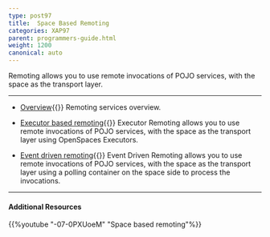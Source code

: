 ```yaml
---
type: post97
title:  Space Based Remoting
categories: XAP97
parent: programmers-guide.html
weight: 1200
canonical: auto
---
```





Remoting allows you to use remote invocations of POJO services, with the space as the transport layer.



<hr/>

- [Overview](./space-based-remoting.html){{<wbr>}}
Remoting services overview.

- [Executor based remoting](./executor-based-remoting.html){{<wbr>}}
Executor Remoting allows you to use remote invocations of POJO services, with the space as the transport layer using OpenSpaces Executors.


- [Event driven remoting](./event-driven-remoting.html){{<wbr>}}
Event Driven Remoting allows you to use remote invocations of POJO services, with the space as the transport layer using a polling container on the space side to process the invocations.


<hr/>

#### Additional Resources
{{%youtube "-07-0PXUoeM"  "Space based remoting"%}}

